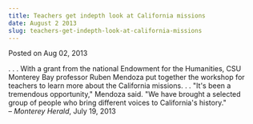 ```yaml
---
title: Teachers get indepth look at California missions
date: August 2 2013
slug: teachers-get-indepth-look-at-california-missions
---
```


 



<span class="date">Posted on Aug 02, 2013    </span>
<p>. . . With a grant from the national Endowment for the
Humanities, CSU Monterey Bay professor Ruben Mendoza put together
the workshop for teachers to learn more about the California
missions. . . &quot;It&apos;s been a tremendous opportunity,&quot; Mendoza said.
&quot;We have brought a selected group of people who bring different
voices to California&apos;s history.&quot;<br>
&#x2013; <em>Monterey Herald</em>, July 19, 2013</br></p>





```
